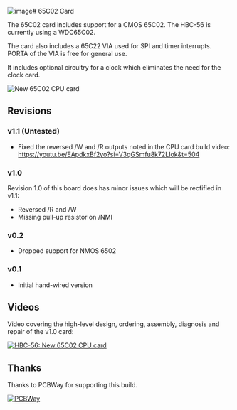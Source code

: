 ![image](https://github.com/user-attachments/assets/896f23bf-48d0-4c6e-b95f-55c444ad09dc)# 65C02 Card

The 65C02 card includes support for a CMOS 65C02. The HBC-56 is currently using a WDC65C02.

The card also includes a 65C22 VIA used for SPI and timer interrupts. PORTA of the VIA is free for general use.

It includes optional circuitry for a clock which eliminates the need for the clock card.

![New 65C02 CPU card](/img/hbc56_cpu_card.png)

## Revisions

### v1.1 (Untested)

* Fixed the reversed /W and /R outputs noted in the CPU card build video: https://youtu.be/EApdkxBf2yo?si=V3qGSmfu8k72LIok&t=504

### v1.0

Revision 1.0 of this board does has minor issues which will be recfified in v1.1:

* Reversed /R and /W
* Missing pull-up resistor on /NMI

### v0.2

* Dropped support for NMOS 6502

### v0.1

* Initial hand-wired version


## Videos

Video covering the high-level design, ordering, assembly, diagnosis and repair of the v1.0 card:

[![HBC-56: New 65C02 CPU card](https://img.visualrealmsoftware.com/youtube/thumb/EApdkxBf2yo?v=2)](https://www.youtube.com/watch?v=EApdkxBf2yo "HBC-56: New 65C02 CPU card")

## Thanks

Thanks to PCBWay for supporting this build.

[![PCBWay](/img/pcbway_sm.png)](https://www.pcbway.com/)
